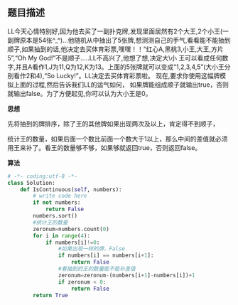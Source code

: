 ##  题目描述

LL今天心情特别好,因为他去买了一副扑克牌,发现里面居然有2个大王,2个小王(一副牌原本是54张^_^)...他随机从中抽出了5张牌,想测测自己的手气,看看能不能抽到顺子,如果抽到的话,他决定去买体育彩票,嘿嘿！！“红心A,黑桃3,小王,大王,方片5”,“Oh My God!”不是顺子.....LL不高兴了,他想了想,决定大\小 王可以看成任何数字,并且A看作1,J为11,Q为12,K为13。上面的5张牌就可以变成“1,2,3,4,5”(大小王分别看作2和4),“So Lucky!”。LL决定去买体育彩票啦。 现在,要求你使用这幅牌模拟上面的过程,然后告诉我们LL的运气如何， 如果牌能组成顺子就输出true，否则就输出false。为了方便起见,你可以认为大小王是0。  



**思想**  

先将抽到的牌排序，除了王的其他牌如果出现两次及以上，肯定得不到顺子，  

统计王的数量，如果后面一个数比前面一个数大于1以上，那么中间的差值就必须用王来补了。看王的数量够不够，如果够就返回true，否则返回false。



**算法** 

```python
# -*- coding:utf-8 -*-
class Solution:
    def IsContinuous(self, numbers):
        # write code here
        if not numbers:
            return False
        numbers.sort()
        #统计王的数量
        zeronum=numbers.count(0)
        for i in range(4):
            if numbers[i]!=0:
                #如果出现一样的牌，False
                if numbers[i] == numbers[i+1]:
                    return False
                #看抽到的王的数量能不能补差值
                zeronum=zeronum-(numbers[i+1]-numbers[i])+1
                if zeronum < 0:
                    return False
        return True
```


